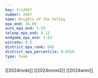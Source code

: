 ```yaml
---
key: frc2667
number: 2667
name: Knights of the Valley
epa_end: 16.69
auto_epa_end: 5.55
teleop_epa_end: 8.12
endgame_epa_end: 3.02
winrate: 0.5
district_epa_rank: 645
district_epa_percentile: 0.6419
type: Team
---
```

[[2024mnbt]]
[[2024mnmi2]]
[[2024wimi]]
